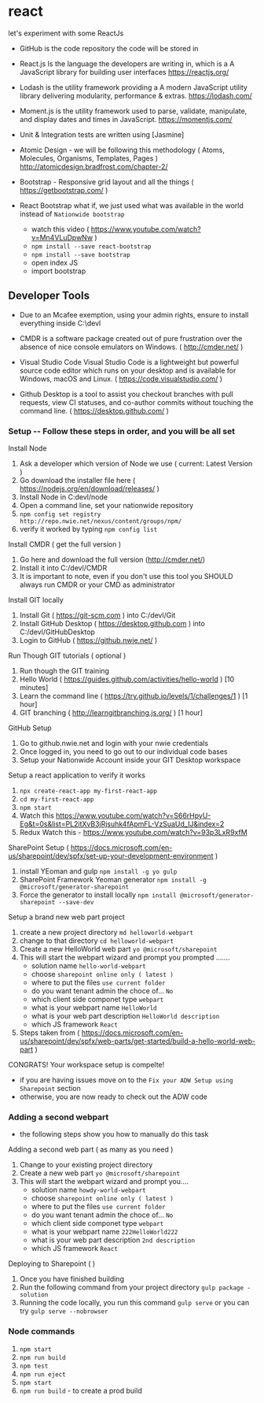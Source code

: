 # react
let's experiment with some ReactJs

* GitHub is the code repository the code will be stored in

* React.js Is the language the developers are writing in, which is a A JavaScript library for building user interfaces https://reactjs.org/

* Lodash is the utility framework providing a A modern JavaScript utility library delivering modularity, performance & extras. https://lodash.com/

* Moment.js is the utility framework used to parse, validate, manipulate, and display dates and times in JavaScript. https://momentjs.com/

* Unit & Integration tests are written using [Jasmine]

* Atomic Design - we will be following this methodology ( Atoms, Molecules, Organisms, Templates, Pages ) http://atomicdesign.bradfrost.com/chapter-2/

* Bootstrap - Responsive grid layout and all the things ( https://getbootstrap.com/ )

* React Bootstrap what if, we just used what was available in the world instead of `Nationwide bootstrap`
    - watch this video ( https://www.youtube.com/watch?v=Mn4VLuDpwNw )
    - `npm install --save react-bootstrap`
    - `npm install --save bootstrap`
    - open index JS
    - import bootstrap
 
## Developer Tools

* Due to an Mcafee exemption, using your admin rights, ensure to install everything inside C:\devl

* CMDR is a software package created out of pure frustration over the absence of nice console emulators on Windows. ( http://cmder.net/ )

* Visual Studio Code Visual Studio Code is a lightweight but powerful source code editor which runs on your desktop and is available for Windows, macOS and Linux. ( https://code.visualstudio.com/ )

* Github Desktop is a tool to assist you checkout branches with pull requests, view CI statuses, and co-author commits without touching the command line. ( https://desktop.github.com/ )

### Setup -- Follow these steps in order, and you will be all set

Install Node

1. Ask a developer which version of Node we use ( current: Latest Version )
2. Go download the installer file here ( https://nodejs.org/en/download/releases/ ) 
3. Install Node in C:devl/node
4. Open a command line, set your nationwide repository
5. `npm config set registry http://repo.nwie.net/nexus/content/groups/npm/`
6. verify it worked by typing `npm config list`

Install CMDR ( get the full version )
1. Go here and download the full version (http://cmder.net/)
2. Install it into C:/devl/CMDR
3. It is important to note, even if you don't use this tool you SHOULD always run CMDR or your CMD as administrator

Install GIT locally
1. Install Git ( https://git-scm.com ) into C:/devl/Git
2. Install GitHub Desktop ( https://desktop.github.com ) into C:/devl/GitHubDesktop
3. Login to GitHub ( https://github.nwie.net/ )

Run Though GIT tutorials ( optional )
1. Run though the GIT training
2. Hello World ( https://guides.github.com/activities/hello-world  ) [10 minutes]
3. Learn the command line ( https://try.github.io/levels/1/challenges/1  ) [1 hour]
4. GIT branching (  http://learngitbranching.js.org/  ) [1 hour]

GitHub Setup
1. Go to github.nwie.net and login with your nwie credentials
2. Once logged in, you need to go out to our individual code bases
3. Setup your Nationwide Account inside your GIT Desktop workspace

Setup a react application to verify it works
1. `npx create-react-app my-first-react-app`
2. `cd my-first-react-app`
3. `npm start`
4. Watch this https://www.youtube.com/watch?v=S66rHpyU-Eg&t=0s&list=PL2itXvB3jRjsuhk4fApmFL-VzSuaUd_IJ&index=2
5. Redux Watch this - https://www.youtube.com/watch?v=93p3LxR9xfM

SharePoint Setup ( https://docs.microsoft.com/en-us/sharepoint/dev/spfx/set-up-your-development-environment )
1. install YEoman and gulp `npm install -g yo gulp`
2. SharePoint Framework Yeoman generator `npm install -g @microsoft/generator-sharepoint`
3. Force the generator to install locally `npm install @microsoft/generator-sharepoint --save-dev`

Setup a brand new web part project
1. create a new project directory `md helloworld-webpart`
2. change to that directory `cd helloworld-webpart`
3. Create a new HelloWorld web part `yo @microsoft/sharepoint`
4. This will start the webpart wizard and prompt you prompted .......
    - solution name `hello-world-webpart`
    - choose `sharepoint online only ( latest )`
    - where to put the files `use current folder`
    - do you want tenant admin the choce of... `No`
    - which client side componet type `webpart`
    - what is your webpart name `HelloWorld`
    - what is your web part description `HelloWorld description`
    - which JS framework `React` 
5. Steps taken from ( https://docs.microsoft.com/en-us/sharepoint/dev/spfx/web-parts/get-started/build-a-hello-world-web-part )

CONGRATS! Your workspace setup is compelte!
- if you are having issues move on to the `Fix your ADW Setup using Sharepoint` section
- otherwise, you are now ready to check out the ADW code

### Adding a second webpart
- the following steps show you how to manually do this task

Adding a second web part ( as many as you need )
1. Change to your existing project directory
2. Create a new web part `yo @microsoft/sharepoint`
3. This will start the webpart wizard and prompt you....
    - solution name `howdy-world-webpart`
    - choose `sharepoint online only ( latest )`
    - where to put the files `use current folder`
    - do you want tenant admin the choce of... `No`
    - which client side componet type `webpart`
    - what is your webpart name `222HelloWorld222`
    - what is your web part description `2nd description`
    - which JS framework `React`
 
Deploying to Sharepoint (  )
1. Once you have finished building
2. Run the following command from your project directory `gulp package -solution`
3. Running the code locally, you run this command `gulp serve`  or you can try `gulp serve --nobrowser`

### Node commands 
1. `npm start`
2. `npm run build`
3. `npm test`
4. `npm run eject`
5. `npm start`
6. `npm run build` - to create a prod build 